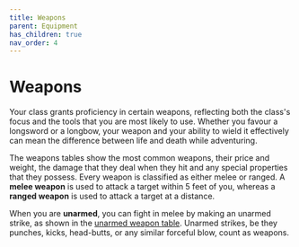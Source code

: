 ```yaml
---
title: Weapons
parent: Equipment
has_children: true
nav_order: 4
---
```


# Weapons
Your class grants proficiency in certain weapons, reflecting both the class's focus and the tools that you are most likely to use. Whether you favour a longsword or a longbow, your weapon and your ability to wield it effectively can mean the difference between life and death while adventuring.

The weapons tables show the most common weapons, their price and weight, the damage that they deal when they hit and any special properties that they possess. Every weapon is classified as either melee or ranged. A **melee weapon** is used to attack a target within 5 feet of you, whereas a **ranged weapon** is used to attack a target at a distance.

When you are **unarmed**, you can fight in melee by making an unarmed strike, as shown in the [unarmed weapon table](https://stormchaserroleplaying.com/stormchaserRPG/Equipment/Weapons/Unarmed/). Unarmed strikes, be they punches, kicks, head-butts, or any similar forceful blow, count as weapons.
